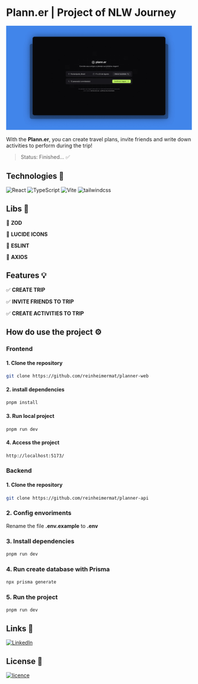 # Plann.er | Project of NLW Journey
[![Banner](./public/cover.jpg)](#)

With the **Plann.er**, you can create travel plans, invite friends and write down activities to perform during the trip!

> Status: Finished... ✅

## Technologies 🚀

![React](https://img.shields.io/badge/React-20232A?style=for-the-badge&logo=react&logoColor=61DAFB)
![TypeScript](https://img.shields.io/badge/TypeScript-007ACC?style=for-the-badge&logo=typescript&logoColor=white)
![Vite](https://img.shields.io/badge/vite-%23646CFF.svg?style=for-the-badge&logo=vite&logoColor=white)
![tailwindcss](https://img.shields.io/badge/Tailwind_CSS-38B2AC?style=for-the-badge&logo=tailwind-css&logoColor=white)

## Libs 📕

📑 **ZOD**

📑 **LUCIDE ICONS**

📑 **ESLINT**

📑 **AXIOS**

## Features 💡

✅ **CREATE TRIP**

✅ **INVITE FRIENDS TO TRIP**

✅ **CREATE ACTIVITIES TO TRIP**

## How do use the project ⚙️

### Frontend

#### 1. Clone the repository
```sh
git clone https://github.com/reinheimermat/planner-web
```
#### 2. install dependencies
```sh
pnpm install
```
#### 3. Run local project
```sh
pnpm run dev
```
#### 4. Access the project
```sh
http://localhost:5173/
```
### Backend

#### 1. Clone the repository
```sh
git clone https://github.com/reinheimermat/planner-api
```
### 2. Config envoriments
Rename the file **.env.example** to **.env**

### 3. Install dependencies
```sh
pnpm run dev
```
### 4. Run create database with Prisma
```sh
npx prisma generate 
```

### 5. Run the project
```sh
pnpm run dev
```

## Links 🔗

[![LinkedIn](https://img.shields.io/badge/Figma-F24E1E?style=for-the-badge&logo=figma&logoColor=white)](https://www.figma.com/community/file/1392276515495389646)

## License 📝

[![licence](https://img.shields.io/github/license/reinheimermat/discover.svg)](https://github.com/Ileriayo/markdown-badges/blob/master/LICENSE)